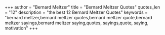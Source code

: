 +++
author = "Bernard Meltzer"
title = "Bernard Meltzer Quotes"
quotes_len = "12"
description = "the best 12 Bernard Meltzer Quotes"
keywords = "bernard meltzer,bernard meltzer quotes,bernard meltzer quote,bernard meltzer sayings,bernard meltzer saying,quotes, sayings,quote, saying, motivation"
+++

